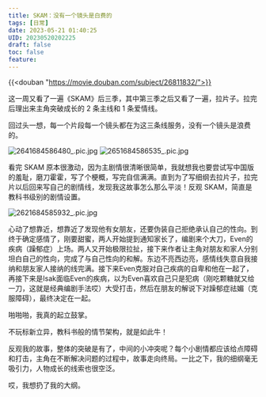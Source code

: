 ```yaml
---
title: SKAM：没有一个镜头是白费的
tags: [日常]
date: 2023-05-21 01:40:25
UID: 20230520202225
draft: false
toc: false
feature: 
---
```


{{<douban "https://movie.douban.com/subject/26811832/">}}

这一周又看了一遍《SKAM》后三季，其中第三季之后又看了一遍，拉片子。拉完后理出来主角突破成长的 2 条主线和 1 条爱情线。

回过头一想，每一个片段每一个镜头都在为这三条线服务，没有一个镜头是浪费的。
<!--more-->
![2641684586480_.pic.jpg](https://s2.loli.net/2023/05/20/ub94AIE3go8Vr2a.jpg)
![2651684586535_.pic.jpg](https://s2.loli.net/2023/05/20/zHpFnt93BgxZloS.jpg)


看完 SKAM 原本很激动，因为主剧情很清晰很简单，我就想我也要尝试写中国版的羞耻，磨刀霍霍，写了个梗概，写完自信满满。直到为了写细纲去拉片子，拉完片以后回来写自己的剧情线，发现我这故事怎么那么平淡！反观 SKAM，简直是教科书级别的剧情设置。

![2621684585932_.pic.jpg](https://s2.loli.net/2023/05/20/tWjBJrLEdwnG63Z.jpg)


心动了想靠近，想靠近了发现他有女朋友，还要伪装自己拒绝承认自己的性向。到终于确定感情了，刚要甜蜜，两人开始提到通知家长了，编剧来个大刀，Even的疾病（躁郁症）上场。两人又开始极限拉扯，接下来作者让主角对朋友和家人分别坦白自己的性向，完成了与自己性向的和解。东边不亮西边亮，感情线失意自我接纳和朋友家人接纳的线完满。接下来Even克服对自己疾病的自卑和他在一起了，再接下来是Isak面临Even的疾病，以为Even喜欢自己只是犯病（刚吃颗糖就又给一刀，这就是经典编剧手法哎）大受打击，然后在朋友的解说下对躁郁症祛媚（克服障碍），最终决定在一起。

啪啪啪，我真的起立鼓掌。

不玩标新立异，教科书般的情节架构，就是如此牛！

反观我的故事，整体的突破是有了，中间的小冲突呢？每个小剧情都应该给点障碍和打击，主角在不断解决问题的过程中，故事走向终局。一比之下，我的细纲毫无吸引力，人物成长的线索也很空泛。

哎，我想扔了我的大纲。